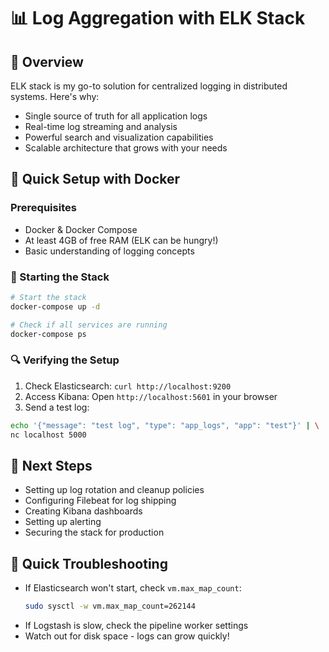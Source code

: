 # 📊 Log Aggregation with ELK Stack

## 🎯 Overview
ELK stack is my go-to solution for centralized logging in distributed systems. Here's why:
- Single source of truth for all application logs
- Real-time log streaming and analysis
- Powerful search and visualization capabilities
- Scalable architecture that grows with your needs

## 🐳 Quick Setup with Docker

### Prerequisites
- Docker & Docker Compose
- At least 4GB of free RAM (ELK can be hungry!)
- Basic understanding of logging concepts

### 🚀 Starting the Stack
```bash
# Start the stack
docker-compose up -d

# Check if all services are running
docker-compose ps
```

### 🔍 Verifying the Setup
1. Check Elasticsearch: `curl http://localhost:9200`
2. Access Kibana: Open `http://localhost:5601` in your browser
3. Send a test log:
```bash
echo '{"message": "test log", "type": "app_logs", "app": "test"}' | \
nc localhost 5000
```

## 🚧 Next Steps
- Setting up log rotation and cleanup policies
- Configuring Filebeat for log shipping
- Creating Kibana dashboards
- Setting up alerting
- Securing the stack for production

## 🔖 Quick Troubleshooting
- If Elasticsearch won't start, check `vm.max_map_count`:
  ```bash
  sudo sysctl -w vm.max_map_count=262144
  ```
- If Logstash is slow, check the pipeline worker settings
- Watch out for disk space - logs can grow quickly!
